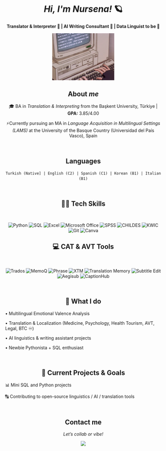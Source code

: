 <div align="center">
  
# *Hi, I'm Nursena!* 🪐

<p>
  <strong>Translator & Interpreter 🪩 | AI Writing Consultant 🌌  | Data Linguist to be 🤍 </strong>
</p>  

<img src="teclado.gif" width="200"/>


<br>
  
## **About _me_**

  
🎓 BA in _Translation & Interpreting_ from the Başkent University, Türkiye | **GPA:** 3.85/4.00

⚡️Currently pursuing an MA in _Language Acquisition in Multilingual Settings (LAMS)_ at the University of the Basque Country (Universidad del País Vasco), Spain

<div align="center">
  
<br>

## Languages

```Turkish (Native] | English (C2) | Spanish (C1) | Korean (B1) | Italian (B1)```

<br>

<div align="center">

## ⛓️‍💥 Tech Skills
<br>

![Python](https://img.shields.io/badge/Python-3776AB?style=for-the-badge&logo=python&logoColor=white)
![SQL](https://img.shields.io/badge/SQL-CC2927?style=for-the-badge&logo=sqlite&logoColor=white)
![Excel](https://img.shields.io/badge/Excel-217346?style=for-the-badge&logo=microsoft-excel&logoColor=white)
![Microsoft Office](https://img.shields.io/badge/Microsoft_Office-D83B01?style=for-the-badge&logo=microsoft-office&logoColor=white)
![SPSS](https://img.shields.io/badge/SPSS-FF0000?style=for-the-badge)
![CHILDES](https://img.shields.io/badge/CHILDES-555555?style=for-the-badge)
![KWIC](https://img.shields.io/badge/KWIC-555555?style=for-the-badge)
![Git](https://img.shields.io/badge/Git-F05032?style=for-the-badge&logo=git&logoColor=white)
![Canva](https://img.shields.io/badge/Canva-00C4CC?style=for-the-badge&logo=canva&logoColor=white)
<br>

## 💻 CAT & AVT Tools  
<br>

![Trados](https://img.shields.io/badge/Trados-00B9E4?style=for-the-badge)
![MemoQ](https://img.shields.io/badge/memoQ-7D4698?style=for-the-badge)
![Phrase](https://img.shields.io/badge/Phrase-00BFA5?style=for-the-badge)
![XTM](https://img.shields.io/badge/XTM-003366?style=for-the-badge)
![Translation Memory](https://img.shields.io/badge/Translation_Memory-555555?style=for-the-badge)
![Subtitle Edit](https://img.shields.io/badge/Subtitle_Edit-555555?style=for-the-badge)
![Aegisub](https://img.shields.io/badge/Aegisub-555555?style=for-the-badge)
![CaptionHub](https://img.shields.io/badge/CaptionHub-555555?style=for-the-badge)

<br>

## 📎 What I do

<div align="left">

• Multilingual Emotional Valence Analysis

• Translation & Localization (Medicine, Psychology, Health Tourism, AVT, Legal, BTC ♾️)

• AI linguistics & writing assistant projects

• Newbie Pythonista + SQL enthusiast

<div align="center">

<br>
  
## 📍 Current Projects & Goals

<div align="left">
  
📊 Mini SQL and Python projects
  
🔠 Contributing to open-source linguistics / AI / translation tools

<br>

<div align="center">

## Contact me

_Let’s collab or vibe!_

<img src="snorlax.gif" width="200"/>








